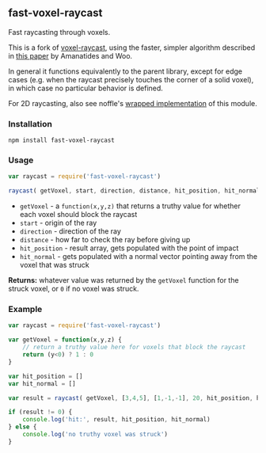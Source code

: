 ## fast-voxel-raycast

Fast raycasting through voxels.

This is a fork of [voxel-raycast](https://github.com/mikolalysenko/voxel-raycast), 
using the faster, simpler algorithm described in 
[this paper](http://www.cs.yorku.ca/~amana/research/grid.pdf)
by Amanatides and Woo.

In general it functions equivalently to the parent library, except for 
edge cases (e.g. when the raycast precisely touches the corner of a solid voxel),
in which case no particular behavior is defined.

For 2D raycasting, also see noffle's 
[wrapped implementation](https://github.com/noffle/raycast-2d-tilemap) of this module.

### Installation

    npm install fast-voxel-raycast
    
### Usage

```js
var raycast = require('fast-voxel-raycast')

raycast( getVoxel, start, direction, distance, hit_position, hit_normal )
```

* `getVoxel` - a `function(x,y,z)` that returns a truthy value for whether each voxel should block the raycast
* `start` - origin of the ray
* `direction` - direction of the ray
* `distance` - how far to check the ray before giving up
* `hit_position` - result array, gets populated with the point of impact
* `hit_normal` - gets populated with a normal vector pointing away from the voxel that was struck 

**Returns:**  whatever value was returned by the `getVoxel` function for the struck voxel, 
or `0` if no voxel was struck.

### Example

```js
var raycast = require('fast-voxel-raycast')

var getVoxel = function(x,y,z) {
    // return a truthy value here for voxels that block the raycast
    return (y<0) ? 1 : 0
}

var hit_position = []
var hit_normal = []

var result = raycast( getVoxel, [3,4,5], [1,-1,-1], 20, hit_position, hit_normal )

if (result != 0) {
    console.log('hit:', result, hit_position, hit_normal)
} else {
    console.log('no truthy voxel was struck')
}
```

